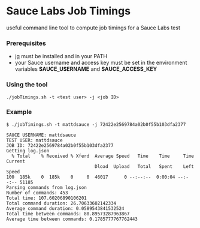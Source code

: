 # Sauce Labs Job Timings

useful command line tool to compute job timings for a Sauce Labs test

### Prerequisites

* [jq](https://stedolan.github.io/jq/) must be installed and in your PATH
* your Sauce username and access key must be set in the environment variables **SAUCE_USERNAME** and **SAUCE_ACCESS_KEY**

### Using the tool

 ```./jobTimings.sh -t <test user> -j <job ID>```

### Example

```
$ ./jobTimings.sh -t mattdsauce -j 72422e2569784a02b0f55b103dfa2377

SAUCE USERNAME: mattdsauce
TEST USER: mattdsauce
JOB ID: 72422e2569784a02b0f55b103dfa2377
Getting log.json
  % Total    % Received % Xferd  Average Speed   Time    Time     Time  Current
                                 Dload  Upload   Total   Spent    Left  Speed
100  185k    0  185k    0     0  46017      0 --:--:--  0:00:04 --:--:-- 51185
Parsing commands from log.json
Number of commands: 453
Total time: 107.60206890106201
Total command duration: 26.70633602142334
Average command duration: 0.0589543841532524
Total time between commands: 80.89573287963867
Average time between commands: 0.1785777767762443
```
